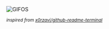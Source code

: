 <div align="justify">
<picture>
    <source media="(prefers-color-scheme: dark)" srcset="https://i.ibb.co/9wfdCs7/output-gif.gif">
    <source media="(prefers-color-scheme: light)" srcset="https://i.ibb.co/9wfdCs7/output-gif.gif">
    <img alt="GIFOS" src="https://i.ibb.co/9wfdCs7/output-gif.gif">
</picture>

<sub><i>inspired from [x0rzavi/github-readme-terminal](https://github.com/x0rzavi/github-readme-terminal)</i></sub>

</div>

<!-- Image deletion URL: https://ibb.co/KNQ83FJ/864a74daff129bc8c9657fb418c09d81 -->